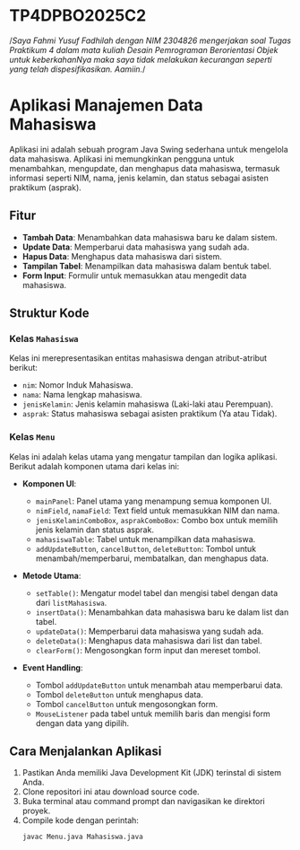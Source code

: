 # TP4DPBO2025C2

/*Saya Fahmi Yusuf Fadhilah dengan NIM 2304826 mengerjakan
 soal Tugas Praktikum 4 dalam mata kuliah Desain Pemrograman Berorientasi Objek
untuk keberkahanNya maka saya tidak melakukan kecurangan seperti yang telah dispesifikasikan. Aamiin.*/

# Aplikasi Manajemen Data Mahasiswa

Aplikasi ini adalah sebuah program Java Swing sederhana untuk mengelola data mahasiswa. Aplikasi ini memungkinkan pengguna untuk menambahkan, mengupdate, dan menghapus data mahasiswa, termasuk informasi seperti NIM, nama, jenis kelamin, dan status sebagai asisten praktikum (asprak).

## Fitur

- **Tambah Data**: Menambahkan data mahasiswa baru ke dalam sistem.
- **Update Data**: Memperbarui data mahasiswa yang sudah ada.
- **Hapus Data**: Menghapus data mahasiswa dari sistem.
- **Tampilan Tabel**: Menampilkan data mahasiswa dalam bentuk tabel.
- **Form Input**: Formulir untuk memasukkan atau mengedit data mahasiswa.

## Struktur Kode

### Kelas `Mahasiswa`

Kelas ini merepresentasikan entitas mahasiswa dengan atribut-atribut berikut:

- `nim`: Nomor Induk Mahasiswa.
- `nama`: Nama lengkap mahasiswa.
- `jenisKelamin`: Jenis kelamin mahasiswa (Laki-laki atau Perempuan).
- `asprak`: Status mahasiswa sebagai asisten praktikum (Ya atau Tidak).

### Kelas `Menu`

Kelas ini adalah kelas utama yang mengatur tampilan dan logika aplikasi. Berikut adalah komponen utama dari kelas ini:

- **Komponen UI**:
  - `mainPanel`: Panel utama yang menampung semua komponen UI.
  - `nimField`, `namaField`: Text field untuk memasukkan NIM dan nama.
  - `jenisKelaminComboBox`, `asprakComboBox`: Combo box untuk memilih jenis kelamin dan status asprak.
  - `mahasiswaTable`: Tabel untuk menampilkan data mahasiswa.
  - `addUpdateButton`, `cancelButton`, `deleteButton`: Tombol untuk menambah/memperbarui, membatalkan, dan menghapus data.

- **Metode Utama**:
  - `setTable()`: Mengatur model tabel dan mengisi tabel dengan data dari `listMahasiswa`.
  - `insertData()`: Menambahkan data mahasiswa baru ke dalam list dan tabel.
  - `updateData()`: Memperbarui data mahasiswa yang sudah ada.
  - `deleteData()`: Menghapus data mahasiswa dari list dan tabel.
  - `clearForm()`: Mengosongkan form input dan mereset tombol.

- **Event Handling**:
  - Tombol `addUpdateButton` untuk menambah atau memperbarui data.
  - Tombol `deleteButton` untuk menghapus data.
  - Tombol `cancelButton` untuk mengosongkan form.
  - `MouseListener` pada tabel untuk memilih baris dan mengisi form dengan data yang dipilih.

## Cara Menjalankan Aplikasi

1. Pastikan Anda memiliki Java Development Kit (JDK) terinstal di sistem Anda.
2. Clone repositori ini atau download source code.
3. Buka terminal atau command prompt dan navigasikan ke direktori proyek.
4. Compile kode dengan perintah:
   ```bash
   javac Menu.java Mahasiswa.java
